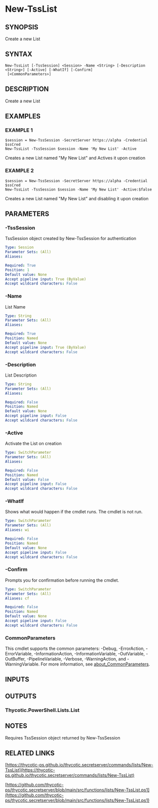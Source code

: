# New-TssList

## SYNOPSIS
Create a new List

## SYNTAX

```
New-TssList [-TssSession] <Session> -Name <String> [-Description <String>] [-Active] [-WhatIf] [-Confirm]
 [<CommonParameters>]
```

## DESCRIPTION
Create a new List

## EXAMPLES

### EXAMPLE 1
```
$session = New-TssSession -SecretServer https://alpha -Credential $ssCred
New-TssList -TssSession $session -Name 'My New List' -Active
```

Creates a new List named "My New List" and Actives it upon creation

### EXAMPLE 2
```
$session = New-TssSession -SecretServer https://alpha -Credential $ssCred
New-TssList -TssSession $session -Name 'My New List' -Active:$false
```

Creates a new List named "My New List" and disabling it upon creation

## PARAMETERS

### -TssSession
TssSession object created by New-TssSession for authentication

```yaml
Type: Session
Parameter Sets: (All)
Aliases:

Required: True
Position: 1
Default value: None
Accept pipeline input: True (ByValue)
Accept wildcard characters: False
```

### -Name
List Name

```yaml
Type: String
Parameter Sets: (All)
Aliases:

Required: True
Position: Named
Default value: None
Accept pipeline input: True (ByValue)
Accept wildcard characters: False
```

### -Description
List Description

```yaml
Type: String
Parameter Sets: (All)
Aliases:

Required: False
Position: Named
Default value: None
Accept pipeline input: False
Accept wildcard characters: False
```

### -Active
Activate the List on creation

```yaml
Type: SwitchParameter
Parameter Sets: (All)
Aliases:

Required: False
Position: Named
Default value: False
Accept pipeline input: False
Accept wildcard characters: False
```

### -WhatIf
Shows what would happen if the cmdlet runs.
The cmdlet is not run.

```yaml
Type: SwitchParameter
Parameter Sets: (All)
Aliases: wi

Required: False
Position: Named
Default value: None
Accept pipeline input: False
Accept wildcard characters: False
```

### -Confirm
Prompts you for confirmation before running the cmdlet.

```yaml
Type: SwitchParameter
Parameter Sets: (All)
Aliases: cf

Required: False
Position: Named
Default value: None
Accept pipeline input: False
Accept wildcard characters: False
```

### CommonParameters
This cmdlet supports the common parameters: -Debug, -ErrorAction, -ErrorVariable, -InformationAction, -InformationVariable, -OutVariable, -OutBuffer, -PipelineVariable, -Verbose, -WarningAction, and -WarningVariable. For more information, see [about_CommonParameters](http://go.microsoft.com/fwlink/?LinkID=113216).

## INPUTS

## OUTPUTS

### Thycotic.PowerShell.Lists.List
## NOTES
Requires TssSession object returned by New-TssSession

## RELATED LINKS

[https://thycotic-ps.github.io/thycotic.secretserver/commands/lists/New-TssList](https://thycotic-ps.github.io/thycotic.secretserver/commands/lists/New-TssList)

[https://github.com/thycotic-ps/thycotic.secretserver/blob/main/src/functions/lists/New-TssList.ps1](https://github.com/thycotic-ps/thycotic.secretserver/blob/main/src/functions/lists/New-TssList.ps1)

